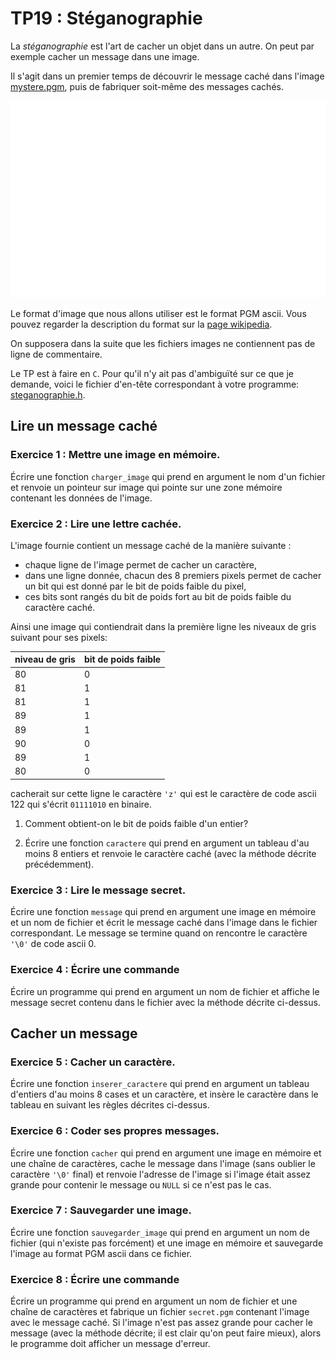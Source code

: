 TP19 : Stéganographie
==

La _stéganographie_ est l'art de cacher un objet dans un autre. On
peut par exemple cacher un message dans une image.

Il s'agit dans un premier temps de découvrir le message caché dans
l'image [mystere.pgm](mystere.pgm), puis de fabriquer soit-même des
messages cachés.

![](mystere.png)

Le format d'image que nous allons utiliser est le format PGM ascii. Vous
pouvez regarder la description du format sur la [page
wikipedia](https://fr.wikipedia.org/wiki/Portable_pixmap#Fichier_ASCII_2).

On supposera dans la suite que les fichiers images ne contiennent pas
de ligne de commentaire.


Le TP est à faire en `C`. Pour qu'il n'y ait pas d'ambiguïté sur ce
que je demande, voici le fichier d'en-tête correspondant à votre
programme: [steganographie.h](steganographie.h).

## Lire un message caché
### Exercice 1 : Mettre une image en mémoire.
Écrire une fonction `charger_image` qui prend en argument le nom d'un
fichier et renvoie un pointeur sur image qui pointe sur une zone mémoire
contenant les données de l'image.



### Exercice 2 : Lire une lettre cachée.
L'image fournie contient un message caché de la manière suivante :
* chaque ligne de l'image permet de cacher un caractère,
* dans une ligne donnée, chacun des 8 premiers pixels permet de
  cacher un bit qui est donné par le bit de poids faible du pixel,
* ces bits sont rangés du bit de poids fort au bit de poids faible du
  caractère caché.

Ainsi une image qui contiendrait dans la première ligne les niveaux
de gris suivant pour ses pixels:


| niveau de gris | bit de poids faible |
|-----|-----|
| 80 | 0 |
| 81 | 1 |
| 81 | 1 |
| 89 | 1 |
| 89 | 1 |
| 90 | 0 |
| 89 | 1 |
| 80 | 0 |

cacherait sur cette ligne le caractère `'z'` qui est le caractère de
code ascii 122 qui s'écrit `01111010` en binaire.

1. Comment obtient-on le bit de poids faible d'un entier?

2. Écrire une fonction `caractere` qui prend en argument un tableau
   d'au moins 8 entiers et renvoie le caractère caché (avec la méthode
   décrite précédemment).
   
### Exercice 3 : Lire le message secret.
Écrire une fonction `message` qui prend en argument une
image en mémoire et un nom de fichier et écrit le message caché dans
l'image dans le fichier correspondant. Le message se termine quand on
rencontre le caractère `'\0'` de code ascii 0.


### Exercice 4 : Écrire une commande
Écrire un programme qui prend en argument un nom de fichier et affiche
le message secret contenu dans le fichier avec la méthode décrite
ci-dessus.


## Cacher un message
### Exercice 5 : Cacher un caractère.
Écrire une fonction `inserer_caractere` qui prend en argument un
tableau d'entiers d'au moins 8 cases et un caractère, et insère le
caractère dans le tableau en suivant les règles décrites ci-dessus.

### Exercice 6 : Coder ses propres messages.
Écrire une fonction `cacher` qui prend en argument une image en
mémoire et une chaîne de caractères, cache le message dans l'image
(sans oublier le caractère `'\0'` final) et
renvoie l'adresse de l'image si l'image était assez grande pour
contenir le message ou `NULL` si ce n'est pas le cas.


### Exercice 7 : Sauvegarder une image.
Écrire une fonction `sauvegarder_image` qui prend en argument un nom
de fichier (qui n'existe pas forcément) et une image en mémoire et
sauvegarde l'image au format PGM ascii dans ce fichier.

### Exercice 8 : Écrire une commande
Écrire un programme qui prend en argument un nom de fichier et une
chaîne de caractères et fabrique un fichier `secret.pgm` contenant
l'image avec le message caché. Si l'image n'est pas assez grande pour
cacher le message (avec la méthode décrite; il est clair qu'on peut
faire mieux), alors le programme doit afficher un message d'erreur.


